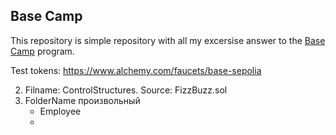 ## Base Camp

This repository is simple repository with all my excersise answer to the [Base Camp](https://docs.base.org/base-camp/progress/) program.  

Test tokens: https://www.alchemy.com/faucets/base-sepolia

2) Filname: ControlStructures. Source: FizzBuzz.sol
7) FolderName произвольный
   - Employee
   - 
